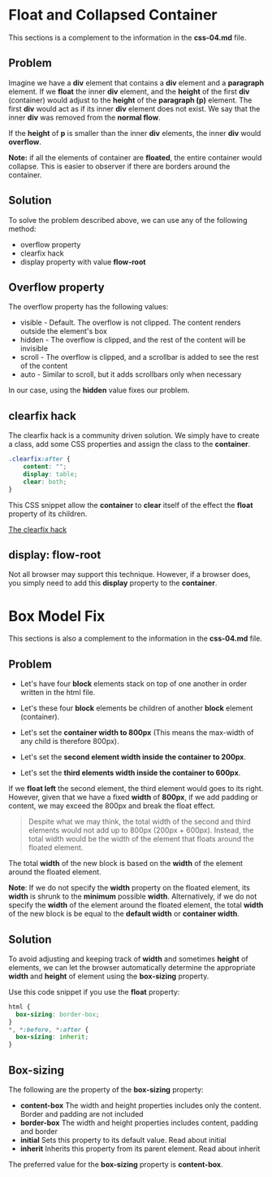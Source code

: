 Float and Collapsed Container
=============================

This sections is a complement to the information in the **css-04.md** file.

Problem
-------

Imagine we have a **div** element that contains a **div** element and a **paragraph** element.
If we **float** the inner **div** element, and the **height** of the first **div** (container) would adjust to the **height** of the **paragraph (p)** element. The first **div** would act as if its inner **div** element does not exist. We say that the inner **div** was removed from the **normal flow**.

If the **height** of **p** is smaller than the inner **div** elements, the inner **div** would **overflow**.

**Note:** if all the elements of container are **floated**, the entire container would collapse. This is easier to observer if there are borders around the container.


Solution
--------

To solve the problem described above, we can use any of the following method:
+ overflow property
+ clearfix hack
+ display property with value **flow-root**


Overflow property
-----------------

The overflow property has the following values:

+ visible - Default. The overflow is not clipped. The content renders outside the element's box
+ hidden - The overflow is clipped, and the rest of the content will be invisible
+ scroll - The overflow is clipped, and a scrollbar is added to see the rest of the content
+ auto - Similar to scroll, but it adds scrollbars only when necessary

In our case, using the **hidden** value fixes our problem.


clearfix hack
-------------

The clearfix hack is a community driven solution. We simply have to create a class, add some CSS properties and assign the class to the **container**.

```css
.clearfix:after {
    content: "";
    display: table;
    clear: both;
}
```
This CSS snippet allow the **container** to **clear** itself of the effect the **float** property of its children.

[The clearfix hack](https://css-tricks.com/snippets/css/clear-fix)

display: flow-root
------------------

Not all browser may support this technique. However, if a browser does, you simply need to add this **display** property to the **container**.


Box Model Fix
=============

This sections is also a complement to the information in the **css-04.md** file.

Problem
-------

+ Let's have four **block** elements stack on top of one another in order written in the html file.
+ Let's these four **block** elements be children of another **block** element (container).
+ Let's set the **container width to 800px** (This means the max-width of any child is therefore 800px).


+ Let's set the **second element width inside the container to 200px**.
+ Let's set the **third elements width inside the container to 600px**.

If we **float left** the second element, the third element would goes to its right. However, given that we have a fixed **width** of **800px**, if we add padding or content, we may exceed the 800px and break the float effect.

> Despite what we may think, the total width of the second and third elements would not add up to 800px (200px + 600px).
Instead, the total width would be the width of the element that floats around the floated element.

The total **width** of the new block is based on the **width** of the element around the floated element.

**Note**: If we do not specify the **width** property on the floated element, its **width** is shrunk to the **minimum** possible **width**. Alternatively, if we do not specify the **width** of the element around the floated element, the total **width** of the new block is be equal to the **default width** or **container width**.

Solution
--------
To avoid adjusting and keeping track of **width** and sometimes **height** of elements, we can let the browser automatically determine the appropriate **width** and **height** of element using the **box-sizing** property.

Use this code snippet if you use the **float** property:

```css
html {
  box-sizing: border-box;
}
*, *:before, *:after {
  box-sizing: inherit;
}
```

Box-sizing
----------
The following are the property of the **box-sizing** property:

+ **content-box** The width and height properties includes only the content. Border and padding are not included
+ **border-box** The width and height properties includes content, padding and border
+ **initial** Sets this property to its default value. Read about initial
+ **inherit** Inherits this property from its parent element. Read about inherit

The preferred value for the **box-sizing** property is **content-box**.
